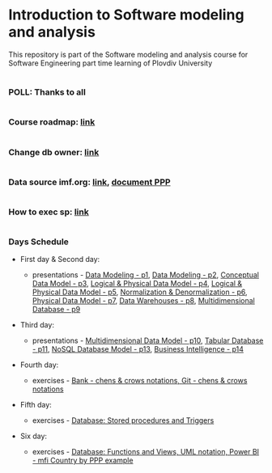 # Introduction to Software modeling and analysis
This repository is part of the Software modeling and analysis course for Software Engineering part time learning of Plovdiv University


#
### POLL: Thanks to all


#
### Course roadmap: [link](https://github.com/pkyurkchiev/software-modeling-and-analysis-se-pt/blob/master/documentations/roadmap-sma.mup.png)


#
### Change db owner: [link](https://github.com/pkyurkchiev/software-modeling-and-analysis-se-pt/blob/master/documentations/change-db-owner.md)


#
### Data source imf.org: [link](https://github.com/pkyurkchiev/software-modeling-and-analysis-se-pt/blob/master/documentations/data-source.md), [document PPP](https://github.com/pkyurkchiev/software-modeling-and-analysis-se-pt/blob/master/documentations/IMF_PPP.xls)


#
### How to exec sp: [link](https://github.com/pkyurkchiev/software-modeling-and-analysis-se-pt/blob/master/documentations/exec-sp.md)


#
### Days Schedule

* First day & Second day: 
  * presentations - [Data Modeling - p1](https://github.com/pkyurkchiev/software-modeling-and-analysis-se-pt/tree/master/presentations/Lecture-01.pdf), [Data Modeling - p2](https://github.com/pkyurkchiev/software-modeling-and-analysis-se-pt/tree/master/presentations/Lecture-02.pdf), [Conceptual Data Model - p3](https://github.com/pkyurkchiev/software-modeling-and-analysis-se-pt/tree/master/presentations/Lecture-03.pdf), [Logical & Physical Data Model - p4](https://github.com/pkyurkchiev/software-modeling-and-analysis-se-pt/tree/master/presentations/Lecture-04.pdf), [Logical & Physical Data Model - p5](https://github.com/pkyurkchiev/software-modeling-and-analysis-se-pt/tree/master/presentations/Lecture-05.pdf),
  [Normalization & Denormalization - p6](https://github.com/pkyurkchiev/software-modeling-and-analysis-se-pt/tree/master/presentations/Lecture-06.pdf), [Physical Data Model - p7](https://github.com/pkyurkchiev/software-modeling-and-analysis-se-pt/tree/master/presentations/Lecture-07.pdf), [Data Warehouses - p8](https://github.com/pkyurkchiev/software-modeling-and-analysis-se-pt/tree/master/presentations/Lecture-08.pdf), [Multidimensional Database - p9](https://github.com/pkyurkchiev/software-modeling-and-analysis-se-pt/tree/master/presentations/Lecture-09.pdf)

* Third day:
  * presentations - [Multidimensional Data Model - p10](https://github.com/pkyurkchiev/software-modeling-and-analysis-se-pt/tree/master/presentations/Lecture-10.pdf),
 [Tabular Database - p11](https://github.com/pkyurkchiev/software-modeling-and-analysis-se-pt/tree/master/presentations/Lecture-11.pdf),
 [NoSQL Database Model - p13](https://github.com/pkyurkchiev/software-modeling-and-analysis-se-pt/tree/master/presentations/Lecture-13.pdf), [Business Intelligence - p14](https://github.com/pkyurkchiev/software-modeling-and-analysis-se-pt/tree/master/presentations/Lecture-14.pdf)

* Fourth day:
  * exercises - [Bank - chens & crows notations, Git - chens & crows notations](https://github.com/pkyurkchiev/software-modeling-and-analysis-se-pt/tree/master/exercises/01/)
  
* Fifth day:
  * exercises - [Database: Stored procedures and Triggers ](https://github.com/pkyurkchiev/software-modeling-and-analysis-se-pt/tree/master/exercises/02/)
  
* Six day:
  * exercises - [Database: Functions and Views, UML notation, Power BI - mfi Country by PPP example](https://github.com/pkyurkchiev/software-modeling-and-analysis-se-pt/tree/master/exercises/03/)
